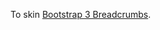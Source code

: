To skin [Bootstrap 3 Breadcrumbs](https://getbootstrap.com/docs/3.3/components/#breadcrumbs).

<script src="{{path '/assets/_utils/js/open-ext-links-in-new-window.js'}}" />
